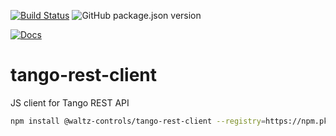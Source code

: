 [![Build Status](https://travis-ci.org/waltz-controls/tango-rest-client.svg?branch=master)](https://travis-ci.org/waltz-controls/tango-rest-client)
![GitHub package.json version](https://img.shields.io/github/package-json/v/waltz-controls/tango-rest-client)

[![Docs](https://img.shields.io/badge/Docs-Generated-green.svg)](https://waltz-controls.github.io/tango-rest-client/)

# tango-rest-client
JS client for Tango REST API

```bash
npm install @waltz-controls/tango-rest-client --registry=https://npm.pkg.github.com/waltz-controls
```

